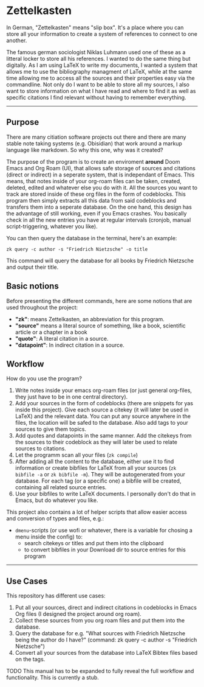 # Zettelkasten

In German, "Zettelkasten" means "slip box". It's a place where you can store all your information to create a system of references to connect to one another.

The famous german sociologist Niklas Luhmann used one of these as a litteral locker to store all his references.
I wanted to do the same thing but digitally.
As I am using LaTeX to write my documents, I wanted a system that allows me to use the bibliography managment of LaTeX, while at the same time allowing me to access all the sources and their properties easy via the commandline.
Not only do I want to be able to store all my sources, I also want to store information on what I have read and where to find it as well as specific citations I find relevant without having to remember everything.

------
## Purpose

There are many citiation software projects out there and there are many stable note taking systems (e.g. Obisidian) that work around a markup language like markdown.
So why this one, why was it created?

The purpose of the program is to create an enviroment **around** Doom Emacs and Org Roam (UI), that allows safe storage of sources and citations (direct or indirect) in a seperate system, that is independant of Emacs.
This means, that notes inside of your org-roam files can be taken, created, deleted, edited and whatever else you do with it.
All the sources you want to track are stored inside of these org files in the form of codeblocks.
This program then simply extracts all this data from said codeblocks and transfers them into a seperate database.
On the one hand, this design has the advantage of still working, even if you Emacs crashes.
You basically check in all the new entries you have at regular intervals (cronjob, manual script-triggering, whatever you like).

You can then query the database in the terminal, here's an example:

`zk query -c author -s "Friedrich Nietzsche" -o title`

This command will query the database for all books by Friedrich Nietzsche and output their title.

## Basic notions

Before presenting the different commands, here are some notions that are used throughout the project:
- **"zk"**: means Zettelkasten, an abbreviation for this program.
- **"source"** means a literal source of something, like a book, scientific article or a chapter in a book
- **"quote"**: A literal citation in a source.
- **"datapoint"**: In indirect citation in a source.

## Workflow

How do you use the program?

1. Write notes inside your emacs org-roam files (or just general org-files, they just have to be in one central directory).
2. Add your sources in the form of codeblocks (there are snippets for yas inside this project). Give each source a citekey (it will later be used in LaTeX) and the relevant data. You can put any source anywhere in the files, the location will be safed to the database. Also add tags to your sources to give them topics.
3. Add quotes and datapoints in the same manner. Add the citekeys from the sources to their codeblock as they will later be used to relate sources to citations.
4. Let the programm scan all your files (`zk compile`)
5. After adding all the content to the database, either use it to find information or create bibfiles for LaTeX from all your sources (`zk bibfile -a` or `zk bibfile -m`). They will be autogenerated from your database. For each tag (or a specific one) a bibfile will be created, containing all related source entries.
6. Use your bibfiles to write LaTeX documents. I personally don't do that in Emacs, but do whatever you like.

This project also contains a lot of helper scripts that allow easier access and conversion of types and files, e.g.:
- `dmenu`-scripts (or use wofi or whatever, there is a variable for chosing a menu inside the config) to:
	- search citekeys or titles and put them into the clipboard
	- to convert bibfiles in your Download dir to source entries for this program

----
## Use Cases

This repository has different use cases:
1. Put all your sources, direct and indirect citations in codeblocks in Emacs Org files (I designed the project around org roam).
2. Collect these sources from you org roam files and put them into the database.
3. Query the database for e.g. "What sources with Friedrich Nietzsche being the author do I have?" (command: zk query -c author -s "Friedrich Nietzsche")
4. Convert all your sources from the database into LaTeX Bibtex files based on the tags.

TODO This manual has to be expanded to fully reveal the full workflow and functionality. This is currently a stub.

